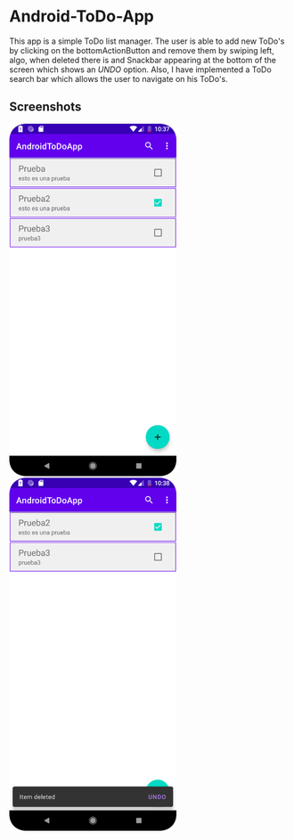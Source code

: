 # Android-ToDo-App

This app is a simple ToDo list manager. The user is able to add new ToDo's by clicking on the bottomActionButton
and remove them by swiping left, algo, when deleted there is and Snackbar appearing at the bottom of the screen 
which shows an _UNDO_ option. Also, I have implemented a ToDo search bar which allows the user to navigate 
on his ToDo's.

## Screenshots

<img src="https://github.com/dhrodao/Android-ToDo-App/blob/master/docs/screenshot_list.png" alt="Demo list" data-canonical-src="docs/screenshot_list.png" width="300"/>

<img src="https://github.com/dhrodao/Android-ToDo-App/blob/master/docs/screenshot_deleted.png" alt="Demo list" data-canonical-src="docs/screenshot_deleted.png" width="300"/>


